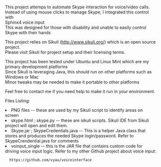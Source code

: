 
This project attemps to automate Skype interaction for voice/video calls. <br>
Instead of using mouse clicks to manage Skype, I integrated this control with <br>
Sphinx4 voice input<br>
This was designed for those with disability and unable to easily control Skype with their hands<br>
<p>

This project relies on Sikuli (http://www.sikuli.org/) which is an open source project. <br>
 Please visit Sikuli for project setup and their licensing terms.<br>

 <p>

 This project has been tested under Ubuntu and Linux Mint which are my primary development platforms<br>
 Since Sikuli is leveraging Java, this should run on other platforms such as Windows or Mac <br>
 Minor tweaks may be needed to make it portable to other platforms <br>
<p>

 Feel free to contact me if you need help to make it run in your environment.<br>
<p>

Files Listing:<br>
<ui>
<li>  PNG files -- these are used by my Sikuli script to identify areas on screen
<li>  skype.html ; skype.py -- these are sikuli scripts.  Sikuli IDE from Sikuli project will
      open and edit them.   
<li> Skype.jar ; SkypeCredentials.java -- This is a helper Java class that stores and produces 
      the needed Skype login/password.  Refer to SkypeCrendential.java for comments
<li> voinput_single -- this is the JAR file that contains custom code for driving voice input logic.
       Refer to my other Github project about voice input:
 
      https://github.com/vyau/voiceinterface
       

</ul>
<p>
